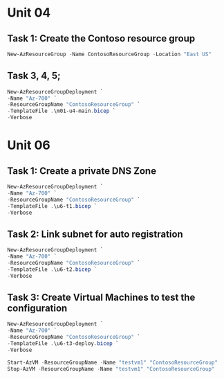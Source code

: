 # Unit 04
## Task 1: Create the Contoso resource group
```Powershell
New-AzResourceGroup -Name ContosoResourceGroup -Location "East US"
```

## Task 3, 4, 5;
```Powershell
New-AzResourceGroupDeployment `
-Name "Az-700" `
-ResourceGroupName "ContosoResourceGroup" `
-TemplateFile .\m01-u4-main.bicep `
-Verbose
```

# Unit 06
## Task 1: Create a private DNS Zone
```Powershell
New-AzResourceGroupDeployment `
-Name "Az-700" `
-ResourceGroupName "ContosoResourceGroup" `
-TemplateFile .\u6-t1.bicep `
-Verbose
```

## Task 2: Link subnet for auto registration
```Powershell
New-AzResourceGroupDeployment `
-Name "Az-700" `
-ResourceGroupName "ContosoResourceGroup" `
-TemplateFile .\u6-t2.bicep `
-Verbose
```

## Task 3: Create Virtual Machines to test the configuration
```Powershell
New-AzResourceGroupDeployment `
-Name "Az-700" `
-ResourceGroupName "ContosoResourceGroup" `
-TemplateFile .\u6-t3-deploy.bicep `
-Verbose

Start-AzVM -ResourceGroupName -Name "testvm1" "ContosoResourceGroup"
Stop-AzVM -ResourceGroupName -Name "testvm1" "ContosoResourceGroup" 
```
